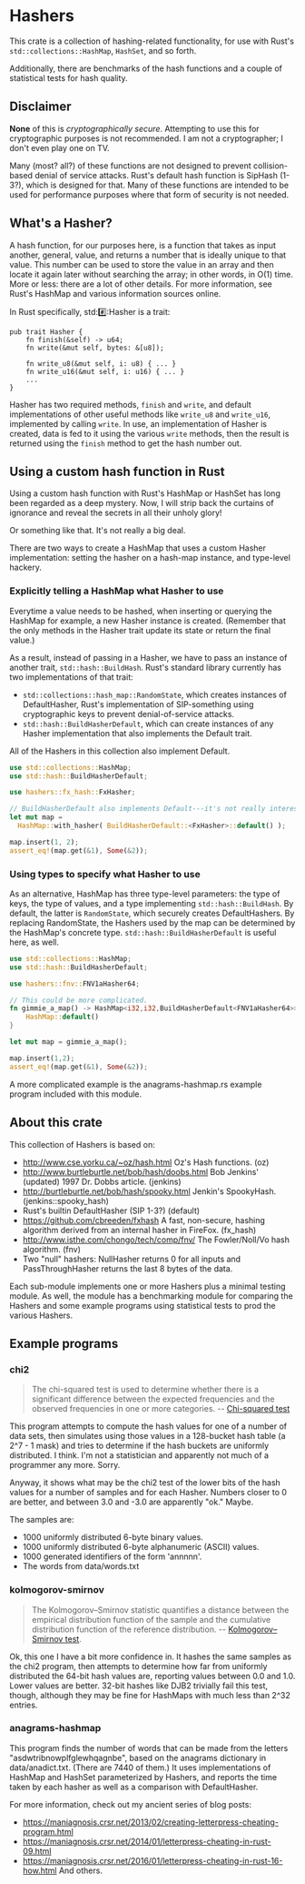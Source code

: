 # Hashers

This crate is a collection of hashing-related functionality, for use
with Rust's `std::collections::HashMap`, `HashSet`, and so forth.

Additionally, there are benchmarks of the hash functions and a
couple of statistical tests for hash quality.

## Disclaimer

**None** of this is *cryptographically secure*. Attempting to use this
for cryptographic purposes is not recommended. I am not a cryptographer;
I don't even play one on TV.

Many (most? all?) of these functions are not designed to prevent
collision-based denial of service attacks. Rust's default hash function
is SipHash (1-3?), which is designed for that. Many of these functions
are intended to be used for performance purposes where that form of
security is not needed.

## What's a Hasher?

A hash function, for our purposes here, is a function that takes as
input another, general, value, and returns a number that is
ideally unique to that value. This number can be used to
store the value in an array and then locate it again later
without searching the array; in other words, in O(1) time. More or
less: there are a lot of other details. For more information, see
Rust's HashMap and various information sources online.

In Rust specifically, std::hash::Hasher is a trait:

```text
pub trait Hasher {
    fn finish(&self) -> u64;
    fn write(&mut self, bytes: &[u8]);

    fn write_u8(&mut self, i: u8) { ... }
    fn write_u16(&mut self, i: u16) { ... }
    ...
}
```

Hasher has two required methods, `finish` and `write`, and default implementations of other
useful methods like `write_u8` and `write_u16`, implemented by calling `write`. In use, an
implementation of Hasher is created, data is fed to it using the various `write` methods, then
the result is returned using the `finish` method to get the hash number out.

## Using a custom hash function in Rust

Using a custom hash function with Rust's HashMap or HashSet has long been regarded as a deep
mystery. Now, I will strip back the curtains of ignorance and reveal the secrets in all their
unholy glory!

Or something like that. It's not really a big deal.

There are two ways to create a HashMap that uses a custom Hasher implementation: setting the
hasher on a hash-map instance, and type-level hackery.

### Explicitly telling a HashMap what Hasher to use

Everytime a value needs to be hashed, when inserting or querying the HashMap for example, a new
Hasher instance is created. (Remember that the only methods in the Hasher trait update its
state or return the final value.)

As a result, instead of passing in a Hasher, we have to pass an instance of another trait,
`std::hash::BuildHash`. Rust's standard library currently has two implementations of that
trait: 
- `std::collections::hash_map::RandomState`, which creates instances of DefaultHasher,
  Rust's implementation of SIP-something using cryptographic keys to prevent denial-of-service
  attacks. 
- `std::hash::BuildHasherDefault`, which can create instances of any Hasher implementation that
  also implements the Default trait.

All of the Hashers in this collection also implement Default.

```rust
use std::collections::HashMap;
use std::hash::BuildHasherDefault;

use hashers::fx_hash::FxHasher;

// BuildHasherDefault also implements Default---it's not really interesting.
let mut map =
  HashMap::with_hasher( BuildHasherDefault::<FxHasher>::default() );

map.insert(1, 2);
assert_eq!(map.get(&1), Some(&2));
```

### Using types to specify what Hasher to use

As an alternative, HashMap has three type-level parameters: the type of keys, the type of
values, and a type implementing `std::hash::BuildHash`. By default, the latter is
`RandomState`, which securely creates DefaultHashers. By replacing RandomState, the Hashers
used by the map can be determined by the HashMap's concrete type.
`std::hash::BuildHasherDefault` is useful here, as well.

```rust
use std::collections::HashMap;
use std::hash::BuildHasherDefault;

use hashers::fnv::FNV1aHasher64;

// This could be more complicated.
fn gimmie_a_map() -> HashMap<i32,i32,BuildHasherDefault<FNV1aHasher64>> {
    HashMap::default()
}

let mut map = gimmie_a_map();

map.insert(1,2);
assert_eq!(map.get(&1), Some(&2));
```

A more complicated example is the anagrams-hashmap.rs example program included with this
module.

## About this crate

This collection of Hashers is based on:
- http://www.cse.yorku.ca/~oz/hash.html Oz's Hash functions. (oz)
- http://www.burtleburtle.net/bob/hash/doobs.html Bob Jenkins'
  (updated) 1997 Dr. Dobbs article. (jenkins)
- http://burtleburtle.net/bob/hash/spooky.html Jenkin's SpookyHash. (jenkins::spooky_hash)
- Rust's builtin DefaultHasher (SIP 1-3?) (default)
- https://github.com/cbreeden/fxhash A fast, non-secure, hashing algorithm derived from an
  internal hasher in FireFox. (fx_hash)
- http://www.isthe.com/chongo/tech/comp/fnv/ The Fowler/Noll/Vo hash algorithm. (fnv)
- Two "null" hashers: NullHasher returns 0 for all inputs and PassThroughHasher returns the
  last 8 bytes of the data.

Each sub-module implements one or more Hashers plus a minimal testing module. As well, the
module has a benchmarking module for comparing the Hashers and some example programs using
statistical tests to prod the various Hashers.

## Example programs

### chi2

> The chi-squared test is used to determine whether there is a significant difference between
> the expected frequencies and the observed frequencies in one or more categories. --
> [Chi-squared test](https://en.wikipedia.org/wiki/Chi-squared_test)

This program attempts to compute the hash values for one of a number of data sets, then
simulates using those values in a 128-bucket hash table (a 2^7 - 1 mask) and tries to determine
if the hash buckets are uniformly distributed. I think. I'm not a statistician and apparently
not much of a programmer any more. Sorry.

Anyway, it shows what may be the chi2 test of the lower bits of the hash values for a number of
samples and for each Hasher. Numbers closer to 0 are better, and between 3.0 and -3.0 are
apparently "ok." Maybe.

The samples are:
- 1000 uniformly distributed 6-byte binary values.
- 1000 uniformly distributed 6-byte alphanumeric (ASCII) values.
- 1000 generated identifiers of the form 'annnnn'.
- The words from data/words.txt

### kolmogorov-smirnov

> The Kolmogorov–Smirnov statistic quantifies a distance
> between the empirical distribution function of the
> sample and the cumulative distribution function of
> the reference distribution. -- [Kolmogorov–Smirnov
> test](https://en.wikipedia.org/wiki/Kolmogorov%E2%80%93Smirnov_test).

Ok, this one I have a bit more confidence in. It hashes the same samples as the chi2 program,
then attempts to determine how far from uniformly distributed the 64-bit hash values are,
reporting values between 0.0 and 1.0. Lower values are better. 32-bit hashes like DJB2
trivially fail this test, though, although they may be fine for HashMaps with much less than 2^32
entries.

### anagrams-hashmap

This program finds the number of words that can be made from the letters
"asdwtribnowplfglewhqagnbe", based on the anagrams dictionary in data/anadict.txt. (There are
7440 of them.) It uses implementations of HashMap and HashSet parameterized by Hashers, and
reports the time taken by each hasher as well as a comparison with DefaultHasher.

For more information, check out my ancient series of blog posts:
- https://maniagnosis.crsr.net/2013/02/creating-letterpress-cheating-program.html
- https://maniagnosis.crsr.net/2014/01/letterpress-cheating-in-rust-09.html
- https://maniagnosis.crsr.net/2016/01/letterpress-cheating-in-rust-16-how.html
And others.
